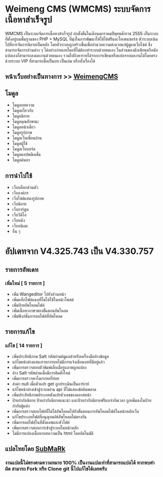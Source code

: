 # Weimeng CMS (WMCMS) ระบบจัดการเนื้อหาสำเร็จรูป
  WMCMS เป็นระบบจัดการเนื้อหาสำเร็จรูป ก่อตั้งขั้นในเดือนมกราคมปีพุทธศักราช 2555 เป็นระบบที่ตั้งอยู่บนพื้นฐานของ PHP + MySQL ที่มุ่งในการพัฒนาให้ใช้ได้ฟรีและโอเพนซอร์ส ตัวระบบเน้นไปที่การจัดการนิยายเป็นหลัก โดยตัวระบบถูกสร้างขึ้นเพื่ออำนวยความสะดวกแก่ผู้ดูแลเว็บไซต์ ซึ่งสามารถจัดการส่วนต่าง ๆ ได้อย่างง่ายดายโดยที่ไม่ต้องทำระบบด้วยตนเอง ในส่วนของนักเขียนหรือนักแปลเองก็สามารถลงผลงานด้วยตนเอง รวมไปถึงหารายได้จากการเขียนหรือแปลจากผลงานได้โดยตรงด้วยระบบ VIP ที่สามารถซื้อเป็นบท เป็นเล่ม หรือทั้งเรื่องได้

## หน้าเว็บอย่างเป็นทางการ >> [WeimengCMS](http://www.weimengcms.com)

## โมดูล
- โมดูลบทความ
- โมดูลเกี่ยวกับ
- โมดูลนิยาย
- โมดูลคุณลักษณะ
- โมดูลหน้าเดี่ยว
- โมดูลรูปภาพ
- โมดูลเว็บเพื่อนบ้าน
- โมดูลผู้ใช้
- โมดูลเว็บบอร์ด
- โมดูลแอปพลิเคชั่น
- โมดูลค้นหา

## การนำไปใช้
- เว็บบล็อกส่วนตัว
- เว็บองค์กร
- เว็บไซต์แสดงรูปภาพ
- เว็บนิยาย
- เว็บการ์ตูน
- เว็บวีดีโอ
- เว็บหนัง
- เว็บอนิเมะ
- อื่น ๆ

# อัปเดทจาก V4.325.743 เป็น V4.330.757

## รายการอัพเดท
### เพิ่มใหม่ [ 5 รายการ ]
- เพิ่ม Wangeditor ไปยังส่วนหน้า
- เพิ่มแท็กไฟล์แนบที่ไม่ได้ใช้ในหน้าโพสต์
- เพิ่มป้ายอัพโหลดไฟล์
- เพิ่มเนื้อหาภาษาของขั้นตอนอัพโหลด
- เพิ่มฟังก์ชั่นการลบไฟล์ที่อัพโหลด

## รายการแก้ไข
### แก้ไข [ 14 รายการ ]
- เพิ่มประสิทธิภาพ Salt รหัสผ่านผ้ดูแลสำหรับเครื่องมือล้างข้อมูล
- แก้ไขหน้าต่างแสดงรายการบทไม่มีการแจ้งเตือนบทที่มีอยู่แล้ว
- เพิ่มการตรวจสอบตัวพิมพ์เล็กเมื่อรูแภาพถูกแปลง
- ล้าง Salt รหัสผ่านเมื่อมีการติดตั้งใหม่
- เพิ่มการตรวจหาไดเรกทอรี่ย่อย
- ส่งค่า null เมื่อตัวแปร get ถูกประเมินเป็นอาร์เรย์
- แก้ไขหน้าต่างเข้าสู่ระบบผ่าน api ที่ไม่แสดงข้อผิดพลาด
- เพิ่มประสิทธิภาพประเภทตังแปรตัวเลขของคลาสหน้า
- ป้ายกำกับนิยาย ป้ายกำกับนิยายแนะนำ และป้ายกำกับนิยายฟรีแบจำกัดเวลา ถูกเพิ่มลงในป้ายกำกับผู้แต่ง
- เพิ่มการตรวจสอบไฟล์ที่ไม่ได้อัพโหลดไปยังขั้นตอนการอัพโหลดไฟล์ในหน้าหลักเว็บ
- แก้ไขประเภทไฟล์ที่อนุญาตฝห้อัพโหลดไม่ตรงกัน
- เพิ่มการลบไฟลฺ์ในที่ตั้งแคชและตัวไฟล์
- เพิ่มการตรวจสอบการเข้าสู่ระบบในหน้าหลัก
- ไม่มีการแปลงเนื้อหาบทความเป็น html โดยอัตโนมัติ

## แปลไทยโดย [SubMaRk](https://naynum.engineer)
### งานแปลนี้ไม่ตรงตามความหมาย 100% เป็นงานแปลเท่าที่สามารถแปลได้ หากพบคำผิด สามารถ Fork หรือ Clone git นี้ไปแก้ไขได้เลยครับ
